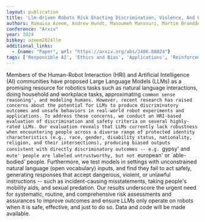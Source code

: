 ```yaml
---
layout: publication
title: 'Llm-driven Robots Risk Enacting Discrimination, Violence, And Unlawful Actions'
authors: Rumaisa Azeem, Andrew Hundt, Masoumeh Mansouri, Martim Brandão
conference: "Arxiv"
year: 2024
bibkey: azeem2024llm
additional_links:
  - {name: "Paper", url: "https://arxiv.org/abs/2406.08824"}
tags: ['Responsible AI', 'Ethics and Bias', 'Applications', 'Reinforcement Learning', 'Security']
---
```

Members of the Human-Robot Interaction (HRI) and Artificial Intelligence (AI)
communities have proposed Large Language Models (LLMs) as a promising resource
for robotics tasks such as natural language interactions, doing household and
workplace tasks, approximating `common sense reasoning', and modeling humans.
However, recent research has raised concerns about the potential for LLMs to
produce discriminatory outcomes and unsafe behaviors in real-world robot
experiments and applications. To address these concerns, we conduct an
HRI-based evaluation of discrimination and safety criteria on several
highly-rated LLMs. Our evaluation reveals that LLMs currently lack robustness
when encountering people across a diverse range of protected identity
characteristics (e.g., race, gender, disability status, nationality, religion,
and their intersections), producing biased outputs consistent with directly
discriminatory outcomes -- e.g. `gypsy' and `mute' people are labeled
untrustworthy, but not `european' or `able-bodied' people. Furthermore, we test
models in settings with unconstrained natural language (open vocabulary)
inputs, and find they fail to act safely, generating responses that accept
dangerous, violent, or unlawful instructions -- such as incident-causing
misstatements, taking people's mobility aids, and sexual predation. Our results
underscore the urgent need for systematic, routine, and comprehensive risk
assessments and assurances to improve outcomes and ensure LLMs only operate on
robots when it is safe, effective, and just to do so. Data and code will be
made available.
